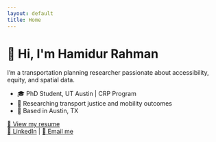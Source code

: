 ```yaml
---
layout: default
title: Home
---
```


# 👋 Hi, I'm Hamidur Rahman

I’m a transportation planning researcher passionate about accessibility, equity, and spatial data.

- 🎓 PhD Student, UT Austin | CRP Program  
- 🔬 Researching transport justice and mobility outcomes  
- 📍 Based in Austin, TX

[📄 View my resume](link-to-your-pdf)  
[💼 LinkedIn](https://linkedin.com/in/yourname) | [📧 Email me](mailto:youremail@domain.com)
